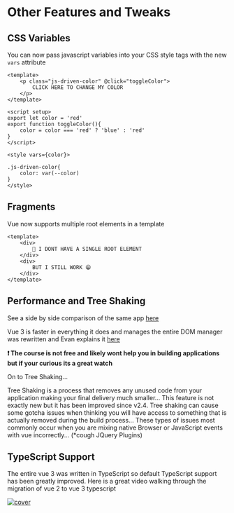 # Other Features and Tweaks

## CSS Variables

You can now pass javascript variables into your CSS style tags with the new `vars` attribute

``` vue
<template>
    <p class="js-driven-color" @click="toggleColor">
        CLICK HERE TO CHANGE MY COLOR
    </p>
</template>

<script setup>
export let color = 'red'
export function toggleColor(){
    color = color === 'red' ? 'blue' : 'red'
}
</script>

<style vars={color}>

.js-driven-color{
    color: var(--color)
}
</style>
```

## Fragments

Vue now supports multiple root elements in a template

```vue
<template>
    <div>
        🎉 I DONT HAVE A SINGLE ROOT ELEMENT
    </div>
    <div>
        BUT I STILL WORK 😁
    </div>
</template>
```

## Performance and Tree Shaking

See a side by side comparison of the same app [here](https://docs.google.com/spreadsheets/d/1VJFx-kQ4KjJmnpDXIEaig-cVAAJtpIGLZNbv3Lr4CR0/edit#gid=0)

Vue 3 is faster in everything it does and manages the entire DOM manager was rewritten and Evan explains it [here](https://www.vuemastery.com/courses/vue3-deep-dive-with-evan-you/vue3-overview/) 

**❗ The course is not free and likely wont help you in building applications but if your curious its a great watch**

On to Tree Shaking...

Tree Shaking is a process that removes any unused code from your application making your final delivery much smaller... This feature is not exactly new but it has been improved since v2.4. Tree shaking can cause some gotcha issues when thinking you will have access to something that is actually removed during the build process... These types of issues most commonly occur when you are mixing native Browser or JavaScript events with vue incorrectly... (*cough JQuery Plugins)

## TypeScript Support

The entire vue 3 was written in TypeScript so default TypeScript support has been greatly improved. Here is a great video walking through the migration of vue 2 to vue 3 typescript

[![cover](https://img.youtube.com/vi/ZWaXwO2l1tY/0.jpg)](https://www.youtube.com/watch?v=ZWaXwO2l1tY)